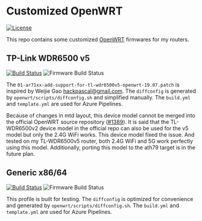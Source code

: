 # Customized OpenWRT
[![License](https://img.shields.io/badge/License-GPL--3.0-brightgreen.svg?style=flat-square)](https://opensource.org/licenses/GPL-3.0)

This repo contains some customized [OpenWRT](https://openwrt.org/) firmwares for my routers.

## TP-Link WDR6500 v5
[![Build Status](https://img.shields.io/azure-devops/build/expiron/cb7b43c0-ad6b-40f8-9c62-3bd699ed3e7b/22/master?style=flat-square&label=Azure%20Pipelines&logo=azure-pipelines)](https://dev.azure.com/expiron/CustomizedOpenWRT/_build/latest?definitionId=22&branchName=master)
![Firmware Build Status](https://img.shields.io/azure-devops/build/expiron/6e0ba28b-6edf-4a7e-afa4-b7789d2d6068/34/master?style=flat-square&label=Firmware&logo=azure-pipelines)

The `01-ar71xx-add-support-for-tl-wdr6500v5-openwrt-19.07.patch` is inspired by Weijie Gao <hackpascal@gmail.com>.
The `diffconfig` is generated by `openwrt/scripts/diffconfig.sh` and simplified manually.
The `build.yml` and `template.yml` are used for Azure Pipelines.

Because of changes in mtd layout, this device model cannot be merged into the official OpenWRT
source repository ([#1389](https://github.com/openwrt/openwrt/pull/1389)). It is said that the
TL-WDR6500v2 device model in the official repo can also be used for the v5 model but only the 2.4G
WiFi works. This device model fixed the issue. And tested on my TL-WDR6500v5 router, both 2.4G WiFi
and 5G work perfectly using this model.
Additionally, porting this model to the ath79 target is in the future plan.

## Generic x86/64
[![Build Status](https://img.shields.io/azure-devops/build/expiron/cb7b43c0-ad6b-40f8-9c62-3bd699ed3e7b/37/master?style=flat-square&label=Azure%20Pipelines&logo=azure-pipelines)](https://dev.azure.com/expiron/CustomizedOpenWRT/_build/latest?definitionId=37&branchName=master)
![Firmware Build Status](https://img.shields.io/azure-devops/build/expiron/6e0ba28b-6edf-4a7e-afa4-b7789d2d6068/38/master?style=flat-square&label=Firmware&logo=azure-pipelines)

This profile is built for testing.
The `diffconfig` is optimized for convenience and generated by `openwrt/scripts/diffconfig.sh`.
The `build.yml` and `template.yml` are used for Azure Pipelines.
